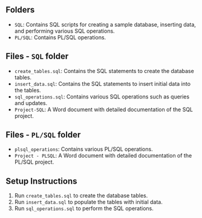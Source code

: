 ## Folders

- `SQL`: Contains SQL scripts for creating a sample database, inserting data, and performing various SQL operations.
- `PL/SQL`: Contains PL/SQL operations.

## Files - `SQL` folder

- `create_tables.sql`: Contains the SQL statements to create the database tables.
- `insert_data.sql`: Contains the SQL statements to insert initial data into the tables.
- `sql_operations.sql`: Contains various SQL operations such as queries and updates.
- `Project-SQL`: A Word document with detailed documentation of the SQL project.

## Files - `PL/SQL` folder

- `plsql_operations`: Contains various PL/SQL operations.
- `Project - PLSQL`: A Word document with detailed documentation of the PL/SQL project.

## Setup Instructions

1. Run `create_tables.sql` to create the database tables.
2. Run `insert_data.sql` to populate the tables with initial data.
3. Run `sql_operations.sql` to perform the SQL operations.
